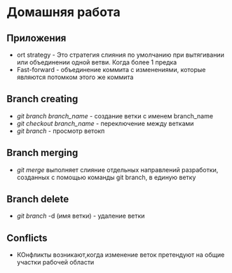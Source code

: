 # Домашняя работа

## Приложения

* ort strategy - Это стратегия слияния по умолчанию при вытягивании или объединении одной ветви. Когда более 1 предка
* Fast-forward - объединение коммита с изменениями, которые являются потомком этого же коммита

## Branch creating

* *git branch branch_name* - создание ветки с именем branch_name
* *git checkout branch_name* - переключение между ветками 
* *git branch* - просмотр ветокп
 
## Branch merging

* *git merge* выполняет слияние отдельных направлений разработки, созданных с помощью команды git branch, в единую ветку

## Branch delete

* *git branch* -d (имя ветки) - удаление ветки

## Conflicts

* КОнфликты возникают,когда изменение веток претендуют на общие участки рабочей области
 